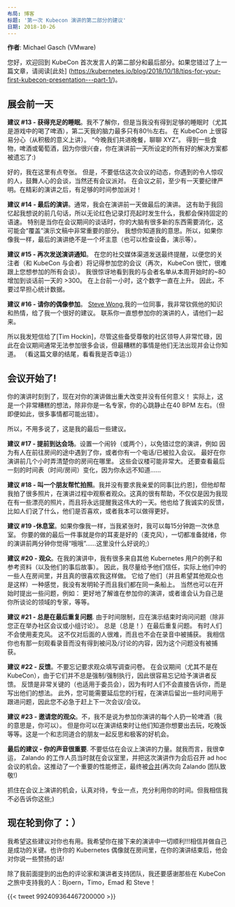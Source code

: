 ```yaml
---
布局: 博客
标题: '第一次 Kubecon 演讲的第二部分的建议'
日期: 2018-10-26
---
```


<!--
---
layout: blog
title: 'Tips for Your First Kubecon Presentation - Part 2'
date: 2018-10-26
---
-->

<!--
**Author**: Michael Gasch (VMware)
-->

**作者**: Michael Gasch (VMware)

<!--
Hello and welcome back to the second and final part about tips for KubeCon first-time speakers. If you missed the last post, please give it a read [here](https://kubernetes.io/blog/2018/10/18/tips-for-your-first-kubecon-presentation---part-1/).
-->

您好，欢迎回到 KubeCon 首次发言人的第二部分和最后部分。如果您错过了上一篇文章，请阅读[此处] (https://kubernetes.io/blog/2018/10/18/tips-for-your-first-kubecon-presentation---part-1/)。

<!--
## The Day before the Show
-->

## 展会前一天

<!--
**Tip #13 - Get enough sleep**. I don't know about you, but when I don't get enough sleep (especially when beer is in the game), the next day my brain power is around 80% at best. It's very easy to get distracted at KubeCon (in a positive sense). "Let's have dinner tonight and chat about XYZ". Get some food, beer or wine because you're so excited and all the good resolutions you had set for the day before your presentation are forgotten :) 
-->

**建议 #13 - 获得充足的睡眠**。我不了解你，但是当我没有得到足够的睡眠时（尤其是游戏中的喝了啤酒），第二天我的脑力最多只有80％左右。 在 KubeCon 上很容易分心（从积极的意义上讲）。 “今晚我们共进晚餐，聊聊 XYZ”。 得到一些食物，啤酒或葡萄酒，因为你很兴奋，你在演讲前一天所设定的所有好的解决方案都被遗忘了:) 

<!--
OK, I'm slightly exaggerating here. But don't underestimate the dynamics of this conference, the amazing people you meet, the inspiring talks and of course the conference party. Be disciplined, at least that one day. There's enough time to party after your great presentation!
-->

好的，我在这里有点夸张。 但是，不要低估这次会议的动态，你遇到的令人惊叹的人，鼓舞人心的会谈，当然还有会议派对。 在会议之前，至少有一天要纪律严明。在精彩的演讲之后，有足够的时间参加派对！

<!--
**Tip #14 - A final dry-run**. Usually, I do a final dry-run of my presentation the day before the talk. This helps me to recall the first few sentences I want to say so I keep the flow no matter what happens when the red recording light goes on. Especially when your talk is later during the conference, there's so much new stuff your brain has to digest which could "overwrite" the very important parts of your presentation. I think you know what I mean. So, if you're like me, a final dry-run is never a bad idea (also to check equipment, demos, etc.).
-->

**建议 #14 - 最后的演讲**。通常，我会在演讲前一天做最后的演讲。 这有助于我回忆起我想说的前几句话，所以无论红色记录灯亮起时发生什么，我都会保持固定的语速。 特别是当你在会议期间的谈话时，你的大脑有很多新的东西需要消化，这可能会“覆盖”演示文稿中非常重要的部分。 我想你知道我的意思。所以，如果你像我一样，最后的演讲绝不是一个坏主意（也可以检查设备，演示等）。

<!--
**Tip #15 - Promote your session, again**. Send out a final reminder on your social media channels so your followers (and KubeCon attendees) will recall to attend your session (again, KubeCon is busy and it's hard to keep up with all the talks you wanted to attend). I was surprised to see my attendee list jumping from ~80 at the beginning of the week to >300 the day before the talk. The number kept rising even an hour before going on stage. So don't worry about the stats too early.
-->

**建议 #15 - 再次发送演讲通知**。 在您的社交媒体渠道发送最终提醒，以便您的关注者（和 KubeCon 与会者）将记得参加您的会议（再次， KubeCon 很忙，很难跟上您想参加的所有会谈）。 我很惊讶地看到我的与会者名单从本周开始时的~80增加到谈话前一天的 >300。 在上台前一小时，这个数字一直在上升。 因此，不要过早担心统计数据。

<!--
**Tip #16 - Ask your idols to attend**. [Steve Wong](https://twitter.com/cantbewong), a colleague of mine who I really admire for his knowledge and passion, gave me a great advise. Reach out to the people you always wanted to attend your talk and kindly ask them to come along. 
-->

**建议 #16 - 请你的偶像参加**。 [Steve Wong](https://twitter.com/cantbewong),我的一位同事，我非常钦佩他的知识和热情，给了我一个很好的建议。 联系你一直想参加你的演讲的人，请他们一起来。

<!--
So I texted the one and only [Tim Hockin](https://twitter.com/thockin?lang=de). Even though these well-respected community leaders are super busy and thus usually cannot attend many talks during the conference, the worst thing that can happen is that they cannot show up and will let you know. (see the end of this post to find out whether or not I was lucky :))
-->

所以我发短信给了[Tim Hockin]，尽管这些备受尊敬的社区领导人非常忙碌，因此在会议期间通常无法参加很多会谈，但最糟糕的事情是他们无法出现并会让你知道。 （看这篇文章的结尾，看看我是否幸运:)）

<!--
## The show is on!
-->

## 会议开始了!

<!--
Your day has come and it doesn't make **any** sense to make big changes to your presentation now! Actually, that's a very bad idea unless you're an expert and your heartbeat at rest is around 40 BPM. (But even then many things can go horribly wrong). 
-->

你的演讲时刻到了，现在对你的演讲做出重大改变并没有任何意义！ 实际上，这是一个非常糟糕的想法，除非你是一名专家，你的心跳静止在40 BPM 左右。（但即便如此，很多事情都可能出错）。

<!--
So, without further ado, here are my final tips for you. 
-->

所以，不用多说了，这是我的最后一些建议。

<!--
**Tip #17 - Arrive ahead of time**. Set an alert (or two) to not miss your presentation, e.g. because somebody caught you on the way to the room or you got a call/have been pulled in a meeting. It's a good idea to find out were your room is at least some hours before your talk. These conference buildings can be very large. Also look for last minute schedule (time/room) changes, just because you never know...
-->

**建议 #17 - 提前到达会场**。设置一个闹铃（或两个），以免错过您的演讲，例如 因为有人在前往房间的途中遇到了你，或者你有一个电话/已被拉入会议。 最好在你演讲前几个小时弄清楚你的房间在哪里。 这些会议楼可能非常大。 还要查看最后一刻的时间表（时间/房间）变化，因为你永远不知道......

<!--
**Tip #18 - Ask a friend to take photos**. My dear colleague [Bjoern](https://twitter.com/bbrundert), without me asking for it, took a lot of pictures and watched the audience during the talk. This was really helpful, not just because I now have some nice shots that will always remind me of this great day. He also gave me honest feedback, e.g. what people said, whether they liked it or what I could have done better. 
-->

**建议 #18 - 叫一个朋友帮忙拍照**。我并没有要求我亲爱的同事[比约恩]，但他却帮我拍了很多照片，在演讲过程中观察者观众。这真的很有帮助，不仅仅是因为我现在有一些漂亮的照片，而且将永远提醒我这伟大的一天。他也给了我诚实的反馈，比如人们说了什么，他们是否喜欢，或者我本可以做得更好。

<!--
**Tip #19 - Restroom**. If you're like me, when I'm nervous I could run every 15 minutes. The last thing you want is that you are fully cabled (microphone), everything is set up and two minutes before your presentation you feel like "oh oh"...nothing more to say here ;)
-->

**建议 #19 -休息室**。如果你像我一样，当我紧张时，我可以每15分钟跑一次休息室。 你要的做的最后一件事就是你的耳麦是好的（麦克风），一切都准备就绪，你的演讲前两分钟你觉得“哦哦”......这里没什么好说的;）

<!--
**Tip #20 - The audience**. I had many examples and references from other Kubernetes users (and their postmortem stories) in my talk. So I tried to give them credit and actually some of them were in the room and really liked that I did so. It gave them (and hopefully the rest of the audience as well) the feeling that I did not invent the wheel and we are all in the same boat. Also feel free to ask some questions in the beginning, e.g. to get a better feeling about who is attending your talk, or who would consider himself an expert in the area of what you are talking about, etc.
-->

**建议 #20 - 观众**。在我的演讲中，我有很多来自其他 Kubernetes 用户的例子和参考资料（以及他们的事后故事）。 因此，我尽量给予他们信任，实际上他们中的一些人在房间里，并且真的很喜欢我这样做。 它给了他们（并且希望其他观众也是这样）一种感觉，我没有发明轮子而且我们都在同一条船上。 当然也可以在开始时提出一些问题，例如： 更好地了解谁在参加你的演讲，或者谁会认为自己是你所谈论的领域的专家，等等。

<!--
**Tip #21 - Repeat questions. Always**. Because of the time constraints, questions should be asked at the end of your presentation (unless you are giving a community meeting or panel of course). Always (always!) repeat the questions at the end. Sometimes people will not use the microphone. This is not only hard for the people in the back, but also it won't be captured on the recording. I am sure you also had that moment watching a recording and not getting what is being asked/discussed because the question was not captured.
-->

**建议 #21 - 总是在最后重复问题**. 由于时间限制，应在演示结束时询问问题（除非您正在举办社区会议或小组讨论）。 总是（总是！）在最后重复问题。 有时人们不会使用麦克风。 这不仅对后面的人很难，而且也不会在录音中被捕获。 我相信你也有那一刻观看录音而没有得到被问及/讨论的内容，因为这个问题没有被捕获。

<!--
**Tip #22 - Feedback**. Don't forget to ask the audience to fill out the survey. They're not always enforced/mandatory during conferences (especially not at KubeCon), so it's easy to forget to give the speaker feedback. Feedback is super critical (also for the committee) as sometimes people won't directly tell you but rather write their thoughts. Also, you might want to block your calendar to leave some time after the presentation for follow-up questions, so you are not in the hurry to catch your next meeting/session.
-->

**建议 #22 - 反馈**。不要忘记要求观众填写调查问卷。 在会议期间（尤其不是在 KubeCon），由于它们并不总是强制/强制执行，因此很容易忘记给予演讲者反馈。 反馈是非常关键的（也适用于委员会），因为有时人们不会直接告诉你，而是写出他们的想法。 此外，您可能需要延后您的行程，在演讲后留出一些时间用于跟进问题，因此您不必急于赶上下一次会议/会议。

<!--
**Tip #23 - Invite your audience**. No, I don't mean to throw a round of beer for everyone attending your talk (I mean, you could). But you might let them know, at the end of your presentation, that you would like to hang out, have dinner, etc. A great opportunity to reflect and geek out with like-minded friends.
-->

**建议 #23 - 邀请您的观众**。不，我不是说为参加你演讲的每个人扔一轮啤酒（我的意思是，你可以）。 但是你可以在演讲结束时让他们知道你想要出去玩，吃晚饭等等。这是一个和志同道合的朋友一起反思和极客的好机会。

<!--
**Final Tip - Your Voice matters**. Don't underestimate the power of giving a talk at a conference. In my case I was lucky that the Zalando crew was in the room and took this talk as an opportunity for an ad hoc meeting after the conference. This drove an important performance fix forward, which eventually was [merged](https://github.com/kubernetes/kubernetes/pull/63437) (kudos to the Zalando team again!). 
-->

**最后的建议 - 你的声音很重要**. 不要低估在会议上演讲的力量。就我而言，我很幸运， Zalando 的工作人员当时就在会议室里，并把这次演讲作为会后召开 ad hoc 会议的机会。这推动了一个重要的性能修正，最终被[合并](https://github.com/kubernetes/kubernetes/pull/63437)(再次向 Zalando 团队致敬!)

<!--
Embrace the opportunity to give a talk at a conference, take it serious, be professional and make the best use of your time. But I'm sure I don't have to tell you that ;)
-->

抓住在会议上演讲的机会，认真对待，专业一点，充分利用你的时间。但我相信我不必告诉你这些;)

<!--
## Now it's on you :)
-->

## 现在轮到你了：）

<!--
I hope some of these tips are useful for you as well. And I wish you all the best for your upcoming talk!!! Believing in and being yourself is key to success. And perhaps your Kubernetes idol is in the room and has some nice words for you after your presentation!
-->

我希望这些建议对你也有用。我希望你在接下来的演讲中一切顺利!!!相信并做自己是成功的关键。也许你的 Kubernetes 偶像就在房间里，在你的演讲结束后，他会对你说一些赞扬的话!

<!--
Besides my fantastic reviewers and the speaker support team already mentioned above, I also would like to thank the people who supported me along this KubeCon journey: Bjoern, Timo, Emad and Steve!
-->
除了我前面提到的出色的评论家和演讲者支持团队，我还要感谢那些在 KubeCon 之旅中支持我的人：Bjoern，Timo，Emad 和 Steve！

{{< tweet 992409364467200000 >}}
